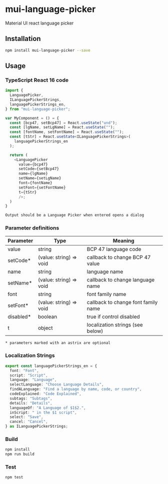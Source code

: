 # mui-language-picker

Material UI react language picker

## Installation

```sh
npm install mui-language-picker --save
```

## Usage

### TypeScript React 16 code

```typescript
import {
  LanguagePicker,
  ILanguagePickerStrings,
  languagePickerStrings_en,
} from "mui-language-picker";

var MyComponent = () = {
  const [bcp47, setBcp47] = React.useState("und");
  const [lgName, setLgName] = React.useState("");
  const [fontName, setFontName] = React.useState("");
  const [tStr] = React.useState<ILanguagePickerStrings>(
    languagePickerStrings_en
  );

  return (
    <LanguagePicker
      value={bcp47}
      setCode={setBcp47}
      name={lgName}
      setName={setLgName}
      font={fontName}
      setFont={setFontName}
      t={tStr}
      />;
  )
}
```

```sh
Output should be a Language Picker when entered opens a dialog
```

### Parameter definitions

| Parameter  | Type                    | Meaning                             |
| ---------- | ----------------------- | ----------------------------------- |
| value      | string                  | BCP 47 language code                |
| setCode\*  | (value: string) => void | callback to change BCP 47 value     |
| name       | string                  | language name                       |
| setName\*  | (value: string) => void | callback to change language name    |
| font       | string                  | font family name                    |
| setFont\*  | (value: string) => void | callback to change font family name |
| disabled\* | boolean                 | true if control disabled            |
| t          | object                  | localization strings (see below)    |

`* parameters marked with an astrix are optional`

### Localization Strings

```typescript
export const languagePickerStrings_en = {
  font: "Font",
  script: "Script",
  language: "Language",
  selectLanguage: "Choose Language Details",
  findALanguage: "Find a language by name, code, or country",
  codeExplained: "Code Explained",
  subtags: "Subtags",
  details: "Details",
  languageOf: "A Language of $1$2.",
  inScript: " in the $1 script",
  select: "Save",
  cancel: "Cancel",
} as ILanguagePickerStrings;
```

### Build

```sh
npm install
npm run build
```

### Test

```sh
npm test
```
